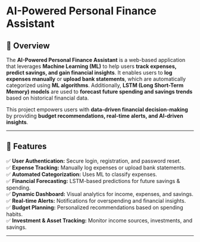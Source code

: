 # AI-Powered Personal Finance Assistant

## 📌 Overview  
The **AI-Powered Personal Finance Assistant** is a web-based application that leverages **Machine Learning (ML)** to help users **track expenses, predict savings, and gain financial insights**. It enables users to **log expenses manually** or **upload bank statements**, which are automatically categorized using **ML algorithms**. Additionally, **LSTM (Long Short-Term Memory) models** are used to **forecast future spending and savings trends** based on historical financial data.  

This project empowers users with **data-driven financial decision-making** by providing **budget recommendations, real-time alerts, and AI-driven insights**.  

---

## 🚀 Features  
✅ **User Authentication:** Secure login, registration, and password reset.  
✅ **Expense Tracking:** Manually log expenses or upload bank statements.  
✅ **Automated Categorization:** Uses ML to classify expenses.  
✅ **Financial Forecasting:** LSTM-based predictions for future savings & spending.  
✅ **Dynamic Dashboard:** Visual analytics for income, expenses, and savings.  
✅ **Real-time Alerts:** Notifications for overspending and financial insights.  
✅ **Budget Planning:** Personalized recommendations based on spending habits.  
✅ **Investment & Asset Tracking:** Monitor income sources, investments, and savings.  

---
